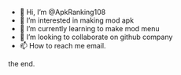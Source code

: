 - 👋 Hi, I’m @ApkRanking108
- 👀 I’m interested in making mod apk
- 🌱 I’m currently learning to make mod menu
- 💞️ I’m looking to collaborate on github company
- 📫 How to reach me email.

<!---
ApkRanking108/ApkRanking108 is a ✨ special ✨ repository because its `README.md` (this file) appears on your GitHub profile.
You can click the Preview link to take a look at your changes.
--->
the end.
